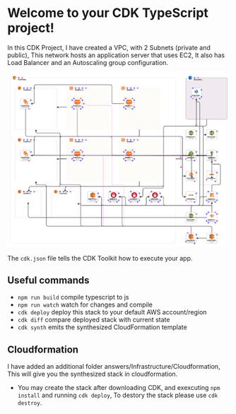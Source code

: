 # Welcome to your CDK TypeScript project!

In this CDK Project, I have created a VPC, with 2 Subnets (private and public), This network hosts an application server that uses EC2, It also has Load Balancer and an Autoscaling group configuration.

![Alt text](template1-designer.png "Template for Stack using AWS Cloudformation Designer")

The `cdk.json` file tells the CDK Toolkit how to execute your app.

## Useful commands

 * `npm run build`   compile typescript to js
 * `npm run watch`   watch for changes and compile
 * `cdk deploy`      deploy this stack to your default AWS account/region
 * `cdk diff`        compare deployed stack with current state
 * `cdk synth`       emits the synthesized CloudFormation template

 ## Cloudformation 
 
I have added an additional folder answers/Infrastructure/Cloudformation, This will give you the synthesized stack in cloudformation. 
* You may create the stack after downloading CDK, and exexcuting `npm install` and running `cdk deploy`, To destory the stack please use `cdk destroy`.
